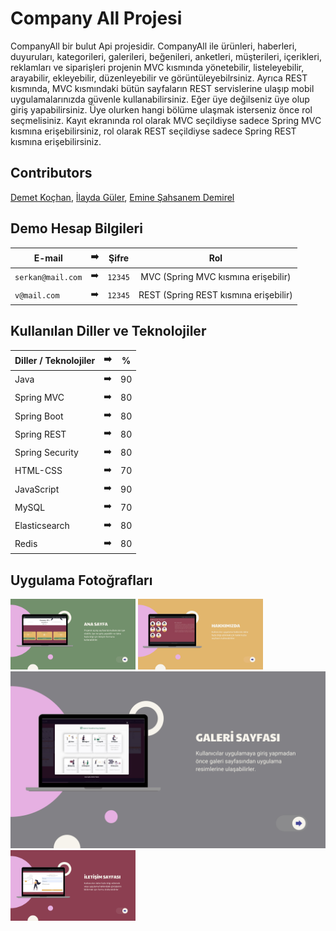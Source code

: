 # Company All Projesi
CompanyAll bir bulut Api projesidir. CompanyAll ile ürünleri, haberleri, duyuruları, kategorileri, galerileri, beğenileri, anketleri, müşterileri, içerikleri, reklamları ve siparişleri projenin MVC kısmında yönetebilir, listeleyebilir, arayabilir, ekleyebilir, düzenleyebilir ve görüntüleyebilrsiniz. Ayrıca REST kısmında, MVC kısmındaki bütün sayfaların REST servislerine ulaşıp mobil uygulamalarınızda güvenle kullanabilirsiniz. Eğer üye değilseniz üye olup giriş yapabilirsiniz. Üye olurken hangi bölüme ulaşmak isterseniz önce rol seçmelisiniz. Kayıt ekranında rol olarak MVC seçildiyse sadece Spring MVC kısmına erişebilirsiniz, rol olarak REST seçildiyse sadece Spring REST kısmına erişebilirsiniz. 

## Contributors
<a href="https://github.com/demetkochan" target="_blank">Demet Koçhan</a>, <a href="https://github.com/ilaydaguler" target="_blank">İlayda Güler</a>, <a href="https://github.com/Sahsanem" target="_blank">Emine Şahsanem Demirel</a>

## Demo Hesap Bilgileri

| E-mail | :arrow_right: | Şifre | Rol |
| ------------- |:-------------:|:-------------:|:-------------:|
| ```serkan@mail.com```| :arrow_right: | ```12345``` | MVC (Spring MVC kısmına erişebilir) |
| ```v@mail.com```| :arrow_right: | ```12345``` | REST (Spring REST kısmına erişebilir)|

## Kullanılan Diller ve Teknolojiler

| Diller / Teknolojiler | :arrow_right: | % |
| ------------- |:-------------:|:-------------:|
| Java | :arrow_right: | 90 |
| Spring MVC | :arrow_right: | 80 |
| Spring Boot | :arrow_right: | 80 |
| Spring REST | :arrow_right: | 80 |
| Spring Security | :arrow_right: | 80 |
| HTML-CSS | :arrow_right: | 70 |
| JavaScript | :arrow_right: | 90 |
| MySQL| :arrow_right: | 70 |
| Elasticsearch | :arrow_right: | 80 |
| Redis | :arrow_right: | 80 |

## Uygulama Fotoğrafları

<p>
<a href="https://github.com/demetkochan/Company-All-Project/blob/main/Resimler/0002.jpg" target="_blank">
<img src="https://github.com/demetkochan/Company-All-Project/blob/main/Resimler/0002.jpg" width="200" style="max-width:100%;"></a>
  
<a href="https://github.com/demetkochan/Company-All-Project/blob/main/Resimler/0003.jpg" target="_blank">
<img src="https://github.com/demetkochan/Company-All-Project/blob/main/Resimler/0003.jpg" width="200" style="max-width:100%;"></a>
  
<a href="https://github.com/demetkochan/Company-All-Project/blob/main/Resimler/0004.jpg" target="_blank">
<img src="https://github.com/demetkochan/Company-All-Project/blob/main/Resimler/0004.jpg" style="max-width:100%;"></a>                         
  
<a href="https://github.com/demetkochan/Company-All-Project/blob/main/Resimler/0005.jpg" target="_blank">
<img src="https://github.com/demetkochan/Company-All-Project/blob/main/Resimler/0005.jpg" width="200" style="max-width:100%;"></a>


</p>
